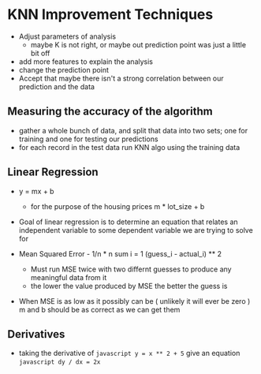 # KNN Improvement Techniques

- Adjust parameters of analysis
  - maybe K is not right, or maybe out prediction point was just a little bit off
- add more features to explain the analysis
- change the prediction point
- Accept that maybe there isn't a strong correlation between our prediction and the data


## Measuring the accuracy of the algorithm

- gather a whole bunch of data, and split that data into two sets; one for training and one for testing our predictions
- for each record in the test data run KNN algo using the training data

## Linear Regression

- y = mx + b
  - for the purpose of the housing prices m * lot_size + b

- Goal of linear regression is to determine an equation that relates an independent variable to some dependent variable we are trying to solve for

- Mean Squared Error - 1/n * n sum i = 1 (guess_i - actual_i) ** 2
  - Must run MSE twice with two differnt guesses to produce any meaningful data from it
  - the lower the value produced by MSE the better the guess is

- When MSE is as low as it possibly can be ( unlikely it will ever be zero ) m and b should be as correct as we can get them

## Derivatives

- taking the derivative of ```javascript y = x ** 2 + 5``` give an equation ```javascript dy / dx = 2x```
